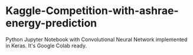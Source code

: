 # Kaggle-Competition-with-ashrae-energy-prediction
Python Jupyter Notebook with Convolutional Neural Network implemented in Keras. It's Google Colab ready.
